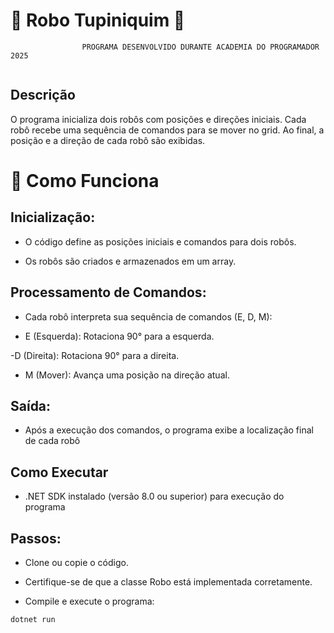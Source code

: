 ﻿# 🚀 Robo Tupiniquim 🚀

````
				PROGRAMA DESENVOLVIDO DURANTE ACADEMIA DO PROGRAMADOR 2025
````

![]()

## Descrição
O programa inicializa dois robôs com posições e direções iniciais. Cada robô recebe uma sequência de comandos para se mover no grid. Ao final, a posição e a direção de cada robô são exibidas.


# 🔧 Como Funciona

## Inicialização:

- O código define as posições iniciais e comandos para dois robôs.

- Os robôs são criados e armazenados em um array.

## Processamento de Comandos:

- Cada robô interpreta sua sequência de comandos (E, D, M):

- E (Esquerda): Rotaciona 90° para a esquerda.

-D (Direita): Rotaciona 90° para a direita.

- M (Mover): Avança uma posição na direção atual.

## Saída:

- Após a execução dos comandos, o programa exibe a localização final de cada robô

## Como Executar

- .NET SDK instalado (versão 8.0 ou superior) para execução do programa

## Passos:

- Clone ou copie o código.

- Certifique-se de que a classe Robo está implementada corretamente.

- Compile e execute o programa:
````
dotnet run
````
